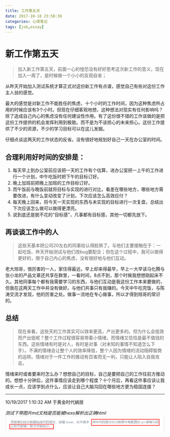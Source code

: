 ```yaml
---
title: 工作第五天
date: 2017-10-18 23:58:38
categories: 心得笔记
tags: [job,essay]
---
```

# 新工作第五天 #
> 加入新工作第五天，前面一心的惶恐没有好好思考这次新工作的意义，现在加入一周了，是时候做一个小小的反观自省；

从昨天开始加入测试系统才算正式对这份新工作有点谱，感觉自己有些对这份工作主人翁的感觉。

最大的感觉是对新工作不能胜任的焦虑，十个小时的工作时间，因为这种焦虑所占用的时候应该有3个小时。但现在仔细客观地想，这种想法对现实有任何影响吗？除了造成自己内心的焦虑没有任何建设性作用。有了这份很不错的工作该做的是把这份工作提供的机会发挥利用到极致。而不是为不该担心的未来担心。这份工作提供了不少的资源，不少的学习目标可以在这儿发掘。

仔细点谈这两天的工作状态的反省。没有很好地规划好自己一天在办公室的时间。
## 合理利用好时间的安排是： ##


1. 每天早上到办公室前应该把一天的工作有个估算，进办公室把一上午的工作进行一个计划，中午吃饭时把下午的目标订好。
2. 晚上加班前把晚上加班的工作目标订好。
3. 而午饭前与晚饭前就将目标与实现的进行对比，看差在哪些地方，哪些地方需要改进，有什么变动改变了计划，下次应该怎么高效应付？
4. 每天晚上回来，将今天一天实现的东西与未实现的目标进行一次复盘，总结出下次应该怎么做可以做得更漂亮。
5. 说到底还是脱不花的“目标感”，凡事都有目标感，其他一切都先放下。

## 再谈谈工作中的人 ##
> 这些天基本把公司20左右的同事给认得脸熟了。与他们主要接触在于：一起吃饭、昨天开始测试与他们改bug要配合；但在这个过程中，我可以做得更好的，限于自己内心的焦虑，没有很好地与他们互动。

老大旭哥，很厉害的一人，家住得最远，早上却来得最早，早上一大早读马化腾与张小龙的产品文章还共享在群里，一看时间，8点不到，那个时候我想想刚起床不久。其他同事每个都有我需要学习的东西，与他们互动是我这份工作本来要做的，但我在这两天工作中并没有做好。与他们共事只有我赚的。今天中午吃完饭，与陈涛交流才发现，他的厉害之处。做事一流地在专心做事，所以才得到旭哥的常识的。

## 总结 ##
> 现在来看，这些天的工作其实可以效率更高，产出更多的。但为什么会低效而产出低呢？整个工作过程很容易带着小情绪，而情绪又恰恰是最不值钱的东西。这些情绪有时是对人，有时是对事（对未知的事情不知道怎么下手）。不满的情绪会让整个人的效率降低，整个人因为情绪的流动阻碍智商的运转。情绪对于一件工作的推动有百害而无一利，只能让人陷入自我攻击。

情绪来时或者要来时怎么办？想想自己的目标，自己是要把自己的工作往前方推动的。想想十分钟后，这件事情应该走到哪个程度？十个月后，再看这件事应该让我成长一点，应该学到点什么，应该让自己大脑沟回在哪些地方更为稳固连接？

----------
10/19/2017 1:10:32 AM 于黄金时代蜗居

*测试下带图片md文档是否能被hexo解析出正确html*
![](imgs/git_comtribute_statistics.png)